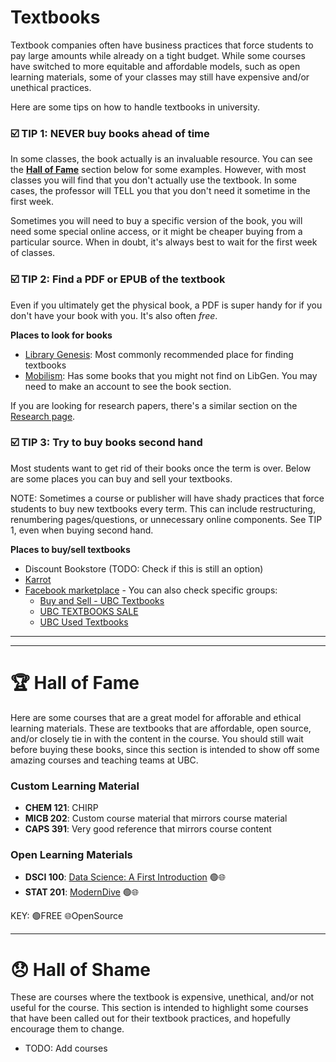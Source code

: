 # Textbooks

Textbook companies often have business practices that force students to pay large amounts while already on a tight budget. While some courses have switched to more equitable and affordable models, such as open learning materials, some of your classes may still have expensive and/or unethical practices.

Here are some tips on how to handle textbooks in university.

### ☑️ TIP 1: NEVER buy books ahead of time

In some classes, the book actually is an invaluable resource. You can see the **[Hall of Fame](https://communityubc.github.io/ubcwiki/academics/classes/textbooks.html#-hall-of-fame)** section below for some examples. However, with most classes you will find that you don't actually use the textbook. In some cases, the professor will TELL you that you don't need it sometime in the first week.

Sometimes you will need to buy a specific version of the book, you will need some special online access, or it might be cheaper buying from a particular source. When in doubt, it's always best to wait for the first week of classes.

### ☑️ TIP 2: Find a PDF or EPUB of the textbook

Even if you ultimately get the physical book, a PDF is super handy for if you don't have your book with you. It's also often *free*.

**Places to look for books**
* [Library Genesis](https://libgen.is/): Most commonly recommended place for finding textbooks
* [Mobilism](https://forum.mobilism.org/viewforum.php): Has some books that you might not find on LibGen. You may need to make an account to see the book section.

If you are looking for research papers, there's a similar section on the [Research page](../research.md).

### ☑️ TIP 3: Try to buy books second hand

Most students want to get rid of their books once the term is over. Below are some places you can buy and sell your textbooks.

NOTE: Sometimes a course or publisher will have shady practices that force students to buy new textbooks every term. This can include restructuring, renumbering pages/questions, or unnecessary online components. See TIP 1, even when buying second hand.

**Places to buy/sell textbooks**
* Discount Bookstore (TODO: Check if this is still an option)
* [Karrot](https://ca.karrotmarket.com/?in=vancouver-11031)
* [Facebook marketplace](https://www.facebook.com/marketplace/) - You can also check specific groups:
  - [Buy and Sell - UBC Textbooks](https://www.facebook.com/groups/234720869933130/)
  - [UBC TEXTBOOKS SALE](https://www.facebook.com/groups/150847275006201/)
  - [UBC Used Textbooks](https://www.facebook.com/groups/ubc.textbook.4.sale/)



---
---

# 🏆 Hall of Fame

Here are some courses that are a great model for afforable and ethical learning materials. These are textbooks that are affordable, open source, and/or closely tie in with the content in the course. You should still wait before buying these books, since this section is intended to show off some amazing courses and teaching teams at UBC.

### Custom Learning Material

* **CHEM 121**: CHIRP
* **MICB 202**: Custom course material that mirrors course material
* **CAPS 391**: Very good reference that mirrors course content

### Open Learning Materials

* **DSCI 100**: [Data Science: A First Introduction](https://ubc-dsci.github.io/dsci-100-student/README.html) 🟢🌐
* **STAT 201**: [ModernDive](https://moderndive.com/]https://moderndive.com/) 🟢🌐

KEY:   🟢FREE 🌐OpenSource

---

# 😞 Hall of Shame

These are courses where the textbook is expensive, unethical, and/or not useful for the course. This section is intended to highlight some courses that have been called out for their textbook practices, and hopefully encourage them to change.

* TODO: Add courses